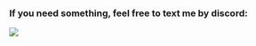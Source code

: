 ### If you need something, feel free to text me by discord:
![](https://dcbadge.vercel.app/api/shield/793574935796252722?theme=default-inverted)
